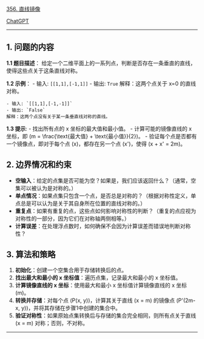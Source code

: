 [356. 直线镜像](https://leetcode.cn/problems/line-reflection)

[ChatGPT](https://chat.openai.com/share/92444ee8-5c0e-4378-9221-2babc498adb2)

---

## 1. 问题的内容
**1.1 题目描述**：
给定一个二维平面上的一系列点，判断是否存在一条垂直的直线，使得这些点关于这条直线对称。

**1.2 示例**：
    - 输入: `[[1,1],[-1,1]]`
    - 输出: `True`
    解释：这两个点关于 x=0 的直线对称。

    - 输入: `[[1,1],[-1,-1]]`
    - 输出: `False`
    解释：这两个点没有关于某一条垂直线对称的直线。

**1.3 提示**:
    - 找出所有点的 x 坐标的最大值和最小值。
    - 计算可能的镜像直线的 x 坐标，即 \(m = \frac{\text{最大值} + \text{最小值}}{2}\)。
    - 验证每个点是否都有一个镜像点，即对于每个点 \(x\)，都存在另一个点 \(x'\)，使得 \(x + x' = 2m\)。

## 2. 边界情况和约束
- **空输入**：给定的点集是否可能为空？如果是，我们应该返回什么？（通常，空集可以被认为是对称的。）
- **单点情况**：如果点集只包含一个点，是否总是对称的？（根据对称性定义，单点总是可以认为是关于其自身所在位置的直线对称的。）
- **重复点**：如果有重复的点，这些点如何影响对称性的判断？（重复的点应视为对称性的一部分，因为它们在对称轴两侧相等。）
- **计算误差**：在处理浮点数时，如何确保不会因为计算误差而错误地判断对称性？

## 3. 算法和策略
1. **初始化**：创建一个空集合用于存储转换后的点。
2. **找出最大和最小的 x 坐标值**：遍历点集，记录最大和最小的 x 坐标值。
3. **计算镜像直线的 x 坐标**：使用最大和最小 x 坐标值计算镜像直线的 x 坐标 \(m\)。
4. **转换并存储**：对每个点 \(P(x, y)\)，计算其关于直线 \(x = m\) 的镜像点 \(P'(2m-x, y)\)，并将其存储在步骤1中创建的集合中。
5. **验证对称性**：如果原始点集转换后与存储的集合完全相同，则所有点关于直线 \(x = m\) 对称；否则，不对称。

---

